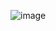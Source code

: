 ![image](https://github.com/gabrielricardosilva/Calculadora-de-Combustivel/assets/93540978/01d308b0-d727-4e81-8dd0-9bf5dd91f467)
